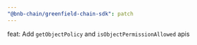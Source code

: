 ```yaml
---
"@bnb-chain/greenfield-chain-sdk": patch
---
```


feat: Add `getObjectPolicy` and `isObjectPermissionAllowed` apis
